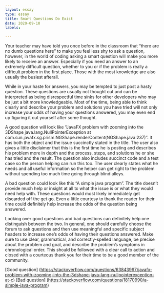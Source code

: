 ```yaml
---
layout: essay
type: essay
title: Smart Questions Do Exist
date: 2020-09-10
labels:

---
```

Your teacher may have told you once before in the classroom that “there are no dumb questions here” to make you feel less shy to ask a question, however, in the world of coding asking a smart question will make you more likely to receive an answer. Especially if you need an answer to an extremely difficult question, whether to you or if the problem is really a difficult problem in the first place. Those with the most knowledge are also usually the busiest afterall. 

 While in your haste for answers, you may be tempted to just post a hasty question. These questions are usually not thought out and can be interpreted as being disrespectful time sinks for other developers who may be just a bit more knowledgeable. Most of the time, being able to think clearly and describe your problem and solutions you have tried will not only increase your odds of  having your questions answered, you may even end up figuring it out yourself after some thought. 

A good question will look like “JavaFX problem with zooming into the 3DShape java.lang.NullPointerException at com.sun.javafx.sg.prism.NGShape.renderContent(NGShape.java:237)”. It has both the object and the issue succinctly stated in the title. The user also gives a little disclaimer that this is the first time he is posting and describes his problem more in depth and the process, steps, and solutions he or she has tried and the result. The question also includes succinct code and a test case so the person helping can run this too. The user clearly states what he needs and all useful information so the helper can get right to the problem without spending too much time going through blind alleys.

A bad question could look like this “A simple java program”. The title doesn’t provide much help or insight at all to what the issue is or what they would need help with. These questions would most likely immediately get discarded off the get go. Even a little courtesy to thank the reader for their time could definitely help increase the odds of the question being answered. 

Looking over good questions and bad questions can definitely help one distinguish between the two. In general, one should carefully choose the forum to ask questions and then use meaningful and specific subject headers to increase one’s odds of having their questions answered. Make sure to use clear, grammatical, and correctly-spelled language, be precise about the problem and goal, and describe the problem’s symptoms in chronological order. This should be followed with a clear call to action and closed with a courteous thank you for their time to be a good member of the community.

[Good question] (https://stackoverflow.com/questions/63843997/javafx-problem-with-zooming-into-the-3dshape-java-lang-nullpointerexception-at-c)
[Bad question] (https://stackoverflow.com/questions/18170990/a-simple-java-program)
